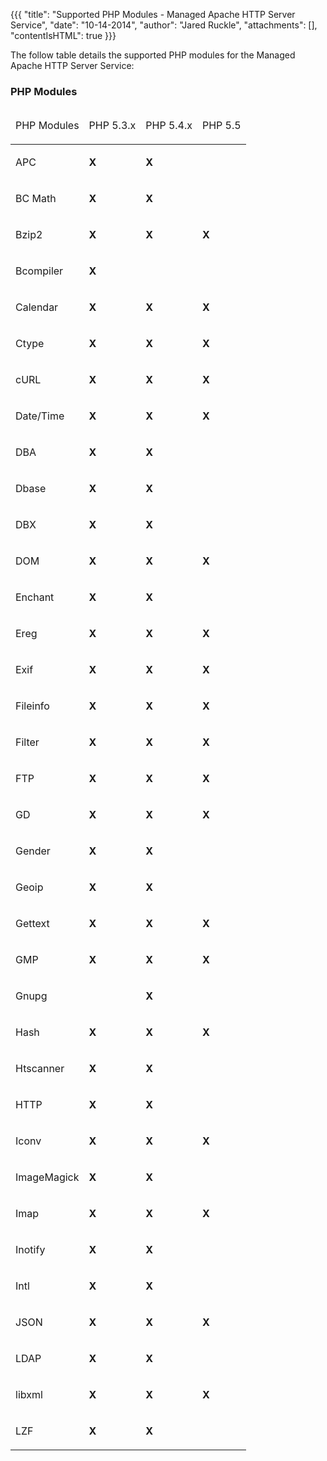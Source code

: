 {{{
  "title": "Supported PHP Modules - Managed Apache HTTP Server Service",
  "date": "10-14-2014",
  "author": "Jared Ruckle",
  "attachments": [],
  "contentIsHTML": true
}}}

<p>The follow table details the supported PHP modules for the Managed Apache HTTP Server Service:</p>
<h3>PHP Modules</h3>
<table>
  <thead>
    <tr>
      <td>
        <p>PHP Modules</p>
      </td>
      <td>
        <p>PHP 5.3.x</p>
      </td>
      <td>
        <p>PHP 5.4.x</p>
      </td>
      <td>
        <p>PHP 5.5</p>
      </td>
    </tr>
  </thead>
  <tbody>
    <tr>
      <td>
        <p>APC</p>
      </td>
      <td>
        <p><strong>X</strong>
        </p>
      </td>
      <td>
        <p><strong>X</strong>
        </p>
      </td>
      <td>
        <p><strong>&nbsp;</strong>
        </p>
      </td>
    </tr>
    <tr>
      <td>
        <p>BC Math</p>
      </td>
      <td>
        <p><strong>X</strong>
        </p>
      </td>
      <td>
        <p><strong>X</strong>
        </p>
      </td>
      <td>
        <p><strong>&nbsp;</strong>
        </p>
      </td>
    </tr>
    <tr>
      <td>
        <p>Bzip2</p>
      </td>
      <td>
        <p><strong>X</strong>
        </p>
      </td>
      <td>
        <p><strong>X</strong>
        </p>
      </td>
      <td>
        <p><strong>X</strong>
        </p>
      </td>
    </tr>
    <tr>
      <td>
        <p>Bcompiler</p>
      </td>
      <td>
        <p><strong>X</strong>
        </p>
      </td>
      <td>
        <p><strong>&nbsp;</strong>
        </p>
      </td>
      <td>
        <p><strong>&nbsp;</strong>
        </p>
      </td>
    </tr>
    <tr>
      <td>
        <p>Calendar</p>
      </td>
      <td>
        <p><strong>X</strong>
        </p>
      </td>
      <td>
        <p><strong>X</strong>
        </p>
      </td>
      <td>
        <p><strong>X</strong>
        </p>
      </td>
    </tr>
    <tr>
      <td>
        <p>Ctype</p>
      </td>
      <td>
        <p><strong>X</strong>
        </p>
      </td>
      <td>
        <p><strong>X</strong>
        </p>
      </td>
      <td>
        <p><strong>X</strong>
        </p>
      </td>
    </tr>
    <tr>
      <td>
        <p>cURL</p>
      </td>
      <td>
        <p><strong>X</strong>
        </p>
      </td>
      <td>
        <p><strong>X</strong>
        </p>
      </td>
      <td>
        <p><strong>X</strong>
        </p>
      </td>
    </tr>
    <tr>
      <td>
        <p>Date/Time</p>
      </td>
      <td>
        <p><strong>X</strong>
        </p>
      </td>
      <td>
        <p><strong>X</strong>
        </p>
      </td>
      <td>
        <p><strong>X</strong>
        </p>
      </td>
    </tr>
    <tr>
      <td>
        <p>DBA</p>
      </td>
      <td>
        <p><strong>X</strong>
        </p>
      </td>
      <td>
        <p><strong>X</strong>
        </p>
      </td>
      <td>
        <p><strong>&nbsp;</strong>
        </p>
      </td>
    </tr>
    <tr>
      <td>
        <p>Dbase</p>
      </td>
      <td>
        <p><strong>X</strong>
        </p>
      </td>
      <td>
        <p><strong>X</strong>
        </p>
      </td>
      <td>
        <p><strong>&nbsp;</strong>
        </p>
      </td>
    </tr>
    <tr>
      <td>
        <p>DBX</p>
      </td>
      <td>
        <p><strong>X</strong>
        </p>
      </td>
      <td>
        <p><strong>X</strong>
        </p>
      </td>
      <td>
        <p><strong>&nbsp;</strong>
        </p>
      </td>
    </tr>
    <tr>
      <td>
        <p>DOM</p>
      </td>
      <td>
        <p><strong>X</strong>
        </p>
      </td>
      <td>
        <p><strong>X</strong>
        </p>
      </td>
      <td>
        <p><strong>X</strong>
        </p>
      </td>
    </tr>
    <tr>
      <td>
        <p>Enchant</p>
      </td>
      <td>
        <p><strong>X</strong>
        </p>
      </td>
      <td>
        <p><strong>X</strong>
        </p>
      </td>
      <td>
        <p><strong>&nbsp;</strong>
        </p>
      </td>
    </tr>
    <tr>
      <td>
        <p>Ereg</p>
      </td>
      <td>
        <p><strong>X</strong>
        </p>
      </td>
      <td>
        <p><strong>X</strong>
        </p>
      </td>
      <td>
        <p><strong>X</strong>
        </p>
      </td>
    </tr>
    <tr>
      <td>
        <p>Exif</p>
      </td>
      <td>
        <p><strong>X</strong>
        </p>
      </td>
      <td>
        <p><strong>X</strong>
        </p>
      </td>
      <td>
        <p><strong>X</strong>
        </p>
      </td>
    </tr>
    <tr>
      <td>
        <p>Fileinfo</p>
      </td>
      <td>
        <p><strong>X</strong>
        </p>
      </td>
      <td>
        <p><strong>X</strong>
        </p>
      </td>
      <td>
        <p><strong>X</strong>
        </p>
      </td>
    </tr>
    <tr>
      <td>
        <p>Filter</p>
      </td>
      <td>
        <p><strong>X</strong>
        </p>
      </td>
      <td>
        <p><strong>X</strong>
        </p>
      </td>
      <td>
        <p><strong>X</strong>
        </p>
      </td>
    </tr>
    <tr>
      <td>
        <p>FTP</p>
      </td>
      <td>
        <p><strong>X</strong>
        </p>
      </td>
      <td>
        <p><strong>X</strong>
        </p>
      </td>
      <td>
        <p><strong>X</strong>
        </p>
      </td>
    </tr>
    <tr>
      <td>
        <p>GD</p>
      </td>
      <td>
        <p><strong>X</strong>
        </p>
      </td>
      <td>
        <p><strong>X</strong>
        </p>
      </td>
      <td>
        <p><strong>X</strong>
        </p>
      </td>
    </tr>
    <tr>
      <td>
        <p>Gender</p>
      </td>
      <td>
        <p><strong>X</strong>
        </p>
      </td>
      <td>
        <p><strong>X</strong>
        </p>
      </td>
      <td>
        <p><strong>&nbsp;</strong>
        </p>
      </td>
    </tr>
    <tr>
      <td>
        <p>Geoip</p>
      </td>
      <td>
        <p><strong>X</strong>
        </p>
      </td>
      <td>
        <p><strong>X</strong>
        </p>
      </td>
      <td>
        <p><strong>&nbsp;</strong>
        </p>
      </td>
    </tr>
    <tr>
      <td>
        <p>Gettext</p>
      </td>
      <td>
        <p><strong>X</strong>
        </p>
      </td>
      <td>
        <p><strong>X</strong>
        </p>
      </td>
      <td>
        <p><strong>X</strong>
        </p>
      </td>
    </tr>
    <tr>
      <td>
        <p>GMP</p>
      </td>
      <td>
        <p><strong>X</strong>
        </p>
      </td>
      <td>
        <p><strong>X</strong>
        </p>
      </td>
      <td>
        <p><strong>X</strong>
        </p>
      </td>
    </tr>
    <tr>
      <td>
        <p>Gnupg</p>
      </td>
      <td>
        <p><strong>&nbsp;</strong>
        </p>
      </td>
      <td>
        <p><strong>X</strong>
        </p>
      </td>
      <td>
        <p><strong>&nbsp;</strong>
        </p>
      </td>
    </tr>
    <tr>
      <td>
        <p>Hash</p>
      </td>
      <td>
        <p><strong>X</strong>
        </p>
      </td>
      <td>
        <p><strong>X</strong>
        </p>
      </td>
      <td>
        <p><strong>X</strong>
        </p>
      </td>
    </tr>
    <tr>
      <td>
        <p>Htscanner</p>
      </td>
      <td>
        <p><strong>X</strong>
        </p>
      </td>
      <td>
        <p><strong>X</strong>
        </p>
      </td>
      <td>
        <p><strong>&nbsp;</strong>
        </p>
      </td>
    </tr>
    <tr>
      <td>
        <p>HTTP</p>
      </td>
      <td>
        <p><strong>X</strong>
        </p>
      </td>
      <td>
        <p><strong>X</strong>
        </p>
      </td>
      <td>
        <p><strong>&nbsp;</strong>
        </p>
      </td>
    </tr>
    <tr>
      <td>
        <p>Iconv</p>
      </td>
      <td>
        <p><strong>X</strong>
        </p>
      </td>
      <td>
        <p><strong>X</strong>
        </p>
      </td>
      <td>
        <p><strong>X</strong>
        </p>
      </td>
    </tr>
    <tr>
      <td>
        <p>ImageMagick</p>
      </td>
      <td>
        <p><strong>X</strong>
        </p>
      </td>
      <td>
        <p><strong>X</strong>
        </p>
      </td>
      <td>
        <p><strong>&nbsp;</strong>
        </p>
      </td>
    </tr>
    <tr>
      <td>
        <p>Imap</p>
      </td>
      <td>
        <p><strong>X</strong>
        </p>
      </td>
      <td>
        <p><strong>X</strong>
        </p>
      </td>
      <td>
        <p><strong>X</strong>
        </p>
      </td>
    </tr>
    <tr>
      <td>
        <p>Inotify</p>
      </td>
      <td>
        <p><strong>X</strong>
        </p>
      </td>
      <td>
        <p><strong>X</strong>
        </p>
      </td>
      <td>
        <p><strong>&nbsp;</strong>
        </p>
      </td>
    </tr>
    <tr>
      <td>
        <p>Intl</p>
      </td>
      <td>
        <p><strong>X</strong>
        </p>
      </td>
      <td>
        <p><strong>X</strong>
        </p>
      </td>
      <td>
        <p><strong>&nbsp;</strong>
        </p>
      </td>
    </tr>
    <tr>
      <td>
        <p>JSON</p>
      </td>
      <td>
        <p><strong>X</strong>
        </p>
      </td>
      <td>
        <p><strong>X</strong>
        </p>
      </td>
      <td>
        <p><strong>X</strong>
        </p>
      </td>
    </tr>
    <tr>
      <td>
        <p>LDAP</p>
      </td>
      <td>
        <p><strong>X</strong>
        </p>
      </td>
      <td>
        <p><strong>X</strong>
        </p>
      </td>
      <td>
        <p><strong>&nbsp;</strong>
        </p>
      </td>
    </tr>
    <tr>
      <td>
        <p>libxml</p>
      </td>
      <td>
        <p><strong>X</strong>
        </p>
      </td>
      <td>
        <p><strong>X</strong>
        </p>
      </td>
      <td>
        <p><strong>X</strong>
        </p>
      </td>
    </tr>
    <tr>
      <td>
        <p>LZF</p>
      </td>
      <td>
        <p><strong>X</strong>
        </p>
      </td>
      <td>
        <p><strong>X</strong>
        </p>
      </td>
      <td>
        <p><strong>&nbsp;</strong>
        </p>
      </td>
    </tr>
  </tbody>
</table>
